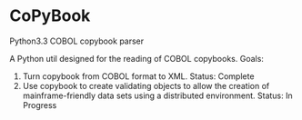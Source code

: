 CoPyBook
========

Python3.3 COBOL copybook parser

A Python util designed for the reading of COBOL copybooks. Goals:
1) Turn copybook from COBOL format to XML. Status: Complete
2) Use copybook to create validating objects to allow the creation of mainframe-friendly data sets using a distributed environment. Status: In Progress